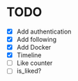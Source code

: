 # TODO
- [x] Add authentication 
- [x] Add following
- [x] Add Docker
- [x] Timeline
- [ ] Like counter
- [ ] is_liked?
